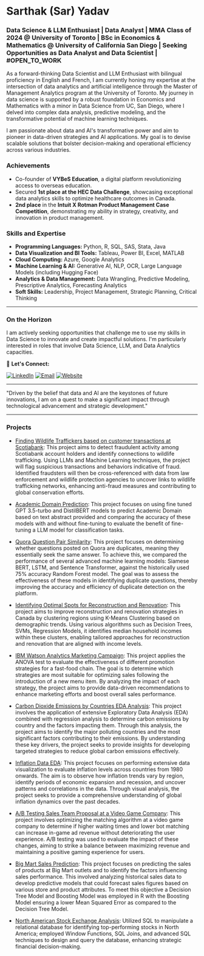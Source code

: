 # Sarthak (Sar) Yadav

### Data Science & LLM Enthusiast | Data Analyst | MMA Class of 2024 @ University of Toronto | BSc in Economics & Mathematics @ University of California San Diego | Seeking Opportunities as Data Analyst and Data Scientist | #OPEN_TO_WORK

As a forward-thinking Data Scientist and LLM Enthusiast with bilingual proficiency in English and French, I am currently honing my expertise at the intersection of data analytics and artificial intelligence through the Master of Management Analytics program at the University of Toronto. My journey in data science is supported by a robust foundation in Economics and Mathematics with a minor in Data Science from UC, San Diego, where I delved into complex data analysis, predictive modeling, and the transformative potential of machine learning techniques.

I am passionate about data and AI's transformative power and aim to pioneer in data-driven strategies and AI applications. My goal is to devise scalable solutions that bolster decision-making and operational efficiency across various industries.

### Achievements
- Co-founder of **VYBeS Education**, a digital platform revolutionizing access to overseas education.
- Secured **1st place at the HEC Data Challenge**, showcasing exceptional data analytics skills to optimize healthcare outcomes in Canada.
- **2nd place** in the **Intuit X Rotman Product Management Case Competition**, demonstrating my ability in strategy, creativity, and innovation in product management.

### Skills and Expertise
- **Programming Languages:** Python, R, SQL, SAS, Stata, Java
- **Data Visualization and BI Tools:** Tableau, Power BI, Excel, MATLAB
- **Cloud Computing:** Azure, Google Analytics
- **Machine Learning & AI:** Generative AI, NLP, OCR, Large Language Models (including Hugging Face)
- **Analytics & Data Management:** Data Wrangling, Predictive Modeling, Prescriptive Analytics, Forecasting Analytics
- **Soft Skills:** Leadership, Project Management, Strategic Planning, Critical Thinking

---

### On the Horizon
I am actively seeking opportunities that challenge me to use my skills in Data Science to innovate and create impactful solutions. I'm particularly interested in roles that involve Data Science, LLM, and Data Analytics capacities.

🔗 **Let's Connect:**

[![LinkedIn](https://img.shields.io/badge/LinkedIn-%230077B5.svg?&style=for-the-badge&logo=linkedin&logoColor=white)](https://www.linkedin.com/in/sarthak-yadav-356128185) [![Email](https://img.shields.io/badge/Email-D14836?style=for-the-badge&logo=gmail&logoColor=white)](mailto:sarthakyad01@gmail.com) [![Website](https://img.shields.io/badge/Website-0A0A0A?style=for-the-badge&logo=About.me&logoColor=white)](sarthakyad01.wixsite.com/personalsite)

---

"Driven by the belief that data and AI are the keystones of future innovations, I am on a quest to make a significant impact through technological advancement and strategic development."


---
### Projects

- [Finding Wildlife Traffickers based on customer transactions at Scotiabank](https://github.com/sarthakyad01/IMI.git): This project aims to detect fraudulent activity among Scotiabank account holders and identify connections to wildlife trafficking. Using LLMs and Machine Learning techniques, the project will flag suspicious transactions and behaviors indicative of fraud. Identified fraudsters will then be cross-referenced with data from law enforcement and wildlife protection agencies to uncover links to wildlife trafficking networks, enhancing anti-fraud measures and contributing to global conservation efforts.

- [Academic Domain Prediction](https://github.com/sarthakyad01/Academic-Domain-Prediction.git): This project focuses on using fine tuned GPT 3.5-turbo and DistilBERT models to predict Academic Domain based on text abstract provided and comparing the accuracy of these models with and without fine-tuning to evaluate the benefit of fine-tuning a LLM model for classification tasks.

- [Quora Question Pair Similarity](https://github.com/sarthakyad01/Quora_Question_Pair_Similarity.git): This project focuses on determining whether questions posted on Quora are duplicates, meaning they essentially seek the same answer. To achieve this, we compared the performance of several advanced machine learning models: Siamese BERT, LSTM, and Sentence Transformer, against the historically used 75% accuracy Random Forest model. The goal was to assess the effectiveness of these models in identifying duplicate questions, thereby improving the accuracy and efficiency of duplicate detection on the platform.
  
- [Identifying Optimal Spots for Reconstruction and Renovation](https://github.com/sarthakyad01/Optimal-Spots-for-Construction-and-Renovation.git): This project aims to improve reconstruction and renovation strategies in Canada by clustering regions using K-Means Clustering based on demographic trends. Using various algorithms such as Decision Trees, SVMs, Regression Models, it identifies median household incomes within these clusters, enabling tailored approaches for reconstruction and renovation that are aligned with income levels.
  
- [IBM Watson Analytics Marketing Campaign](https://github.com/sarthakyad01/Fast-Food-Marketing-Campaign-A-B-Test.git): This project applies the ANOVA test to evaluate the effectiveness of different promotion strategies for a fast-food chain. The goal is to determine which strategies are most suitable for optimizing sales following the introduction of a new menu item. By analyzing the impact of each strategy, the project aims to provide data-driven recommendations to enhance marketing efforts and boost overall sales performance.
  
- [Carbon Dioxide Emissions by Countries EDA Analysis](https://github.com/sarthakyad01/CO2_Emissions.git): This project involves the application of extensive Exploratory Data Analysis (EDA) combined with regression analysis to determine carbon emissions by country and the factors impacting them. Through this analysis, the project aims to identify the major polluting countries and the most significant factors contributing to their emissions. By understanding these key drivers, the project seeks to provide insights for developing targeted strategies to reduce global carbon emissions effectively.
  
- [Inflation Data EDA](https://github.com/sarthakyad01/Inflation-EDA.git): This project focuses on performing extensive data visualization to evaluate inflation levels across countries from 1980 onwards. The aim is to observe how inflation trends vary by region, identify periods of economic expansion and recession, and uncover patterns and correlations in the data. Through visual analysis, the project seeks to provide a comprehensive understanding of global inflation dynamics over the past decades.
  
- [A/B Testing Sales Team Proposal at a Video Game Company](https://github.com/sarthakyad01/A-B-Testing-Sales-Team-Proposal.git): This project involves optimizing the matching algorithm at a video game company to determine if higher waiting times and lower bot matching can increase in-game ad revenue without deteriorating the user experience. A/B testing was used to evaluate the impact of these changes, aiming to strike a balance between maximizing revenue and maintaining a positive gaming experience for users.

- [Big Mart Sales Prediction](https://github.com/sarthakyad01/Big-Mart-Sales.git): This project focuses on predicting the sales of products at Big Mart outlets and to identify the factors influencing sales performance. This involved analyzing historical sales data to develop predictive models that could forecast sales figures based on various store and product attributes. To meet this objective a Decision Tree Model and Boosting Model was employed in R with the Boosting Model ensuring a lower Mean Squared Error as compared to the Decision Tree Model.

- [North American Stock Exchange Analysis](https://github.com/sarthakyad01/North-American-Stock-Exchange-Analysis.git): Utilized SQL to manipulate a relational database for identifying top-performing stocks in North America; employed Window Functions, SQL Joins, and advanced SQL techniques to design and query the database, enhancing strategic financial decision-making.
<!--
**sarthakyad01/sarthakyad01** is a ✨ _special_ ✨ repository because its `README.md` (this file) appears on your GitHub profile.


